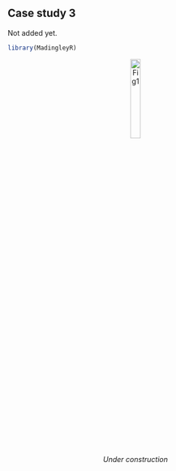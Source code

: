 ## Case study 3

Not added yet.

```R
library(MadingleyR)

```

<p align="center">
<img src="https://cdn.peri.com/.imaging/l/dam/d8c1b1e8-e62b-428c-8b44-2bd42971023b/48943/under-construction.jpg" alt="Fig1" width="20%"/>
<br>
<em>Under construction</em>
<br>
<br>
<br>
</p>


<!---
<p align="center">
<img src="Figures/fig7.png" alt="Fig1" width="20%"/>
<br>
<em>description</em>
<br>
<br>
<br>
</p>
-->
